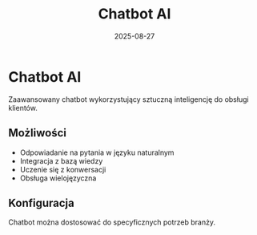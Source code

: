 ﻿---
title: "Chatbot AI"
description: "Inteligentny chatbot obsługujący zapytania użytkowników"
date: "2025-08-27"
published: true
tags: ["AI", "Chatbot", "Automatyzacja"]
layout: "../../layouts/AgentLayout.astro"
---

# Chatbot AI

Zaawansowany chatbot wykorzystujący sztuczną inteligencję do obsługi klientów.

## Możliwości

- Odpowiadanie na pytania w języku naturalnym
- Integracja z bazą wiedzy
- Uczenie się z konwersacji
- Obsługa wielojęzyczna

## Konfiguracja

Chatbot można dostosować do specyficznych potrzeb branży.

